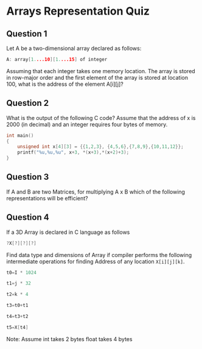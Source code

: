# Arrays Representation Quiz

## Question 1

Let A be a two-dimensional array declared as follows:

~~~cpp
A: array[1....10][1....15] of integer
~~~

Assuming that each integer takes one memory location. The array is stored in row-major order and the first element of the array is stored at location 100, what is the address of the element A[i][j]?

<!--
Answer = 15i + j + 84
-->

## Question 2

What is the output of the following C code? Assume that the address of x is 2000 (in decimal) and an integer requires four bytes of memory.

~~~cpp
int main()
{
    unsigned int x[4][3] = {{1,2,3}, {4,5,6},{7,8,9},{10,11,12}};
    printf("%u,%u,%u", x+3, *(x+3),*(x+2)+3);
}
~~~

<!-- 
answer = 2036, 2036, 2036
-->

## Question 3

If A and B are two Matrices, for multiplying A x B which of the following representations will be efficient?

<!-- 
answer = Independent of Representation
-->

## Question 4

If a 3D Array is declared in C language as follows

~~~cpp
?X[?][?][?]
~~~

Find data type and dimensions of Array if compiler
performs the following intermediate operations for finding Address of any location `X[i][j][k]`.

~~~cpp
t0=I * 1024

t1=j * 32

t2=k * 4

t3=t0+t1

t4=t3+t2

t5=X[t4]
~~~

Note: Assume int takes 2 bytes float takes 4 bytes

<!--
Answer = float X[12][32][8]
-->
